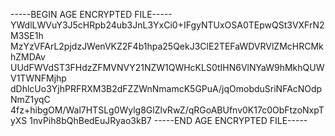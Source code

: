 -----BEGIN AGE ENCRYPTED FILE-----
YWdlLWVuY3J5cHRpb24ub3JnL3YxCi0+IFgyNTUxOSA0TEpwQSt3VXFrN2M3SE1h
MzYzVFArL2pjdzJWenVKZ2F4b1hpa25QekJ3ClE2TEFaWDVRVlZMcHRCMkhZMDAv
UUdFWVdST3FHdzZFMVNVY21NZW1QWHcKLS0tIHN6VlNYaW9hMkhQUWV1TWNFMjhp
dDhlcUo3YjhPRFRXM3B2dFZZWnNmamcK5GPuA/jqOmobduSriNFAcNOdpNmZ1yqC
4fz+hibgOM/Wal7HTSLg0Wylg8GlZlvRwZ/qRGoABUfnv0K17c0ObFtzoNxpTyXS
1nvPih8bQhBedEuJRyao3kB7
-----END AGE ENCRYPTED FILE-----
